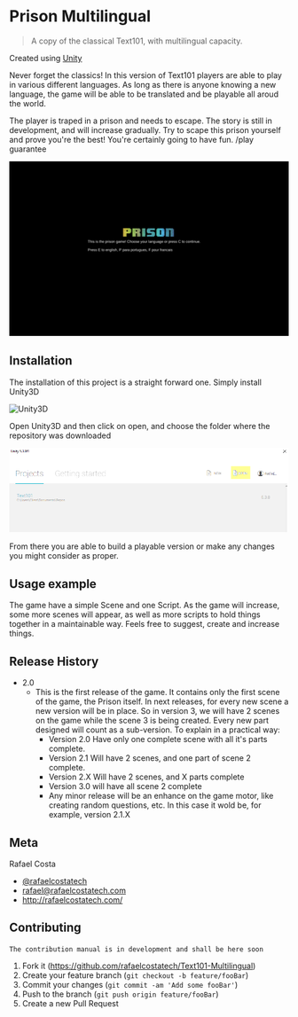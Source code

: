 # Prison Multilingual
> A copy of the classical Text101, with multilingual capacity. 

Created using [Unity](https://unity3d.com)

Never forget the classics! In this version of Text101 players are able to play in various different languages. As long as there is anyone knowing a new
language, the game will be able to be translated and be playable all aroud the world. 

The player is traped in a prison and needs to escape. The story is still in development, and will increase gradually. Try to scape this prison yourself
and prove you're the best! You're certainly going to have fun. /play guarantee

![](readme/Screenshot.png)

## Installation

The installation of this project is a straight forward one. Simply install Unity3D

![Unity3D](https://unity3d.com)

Open Unity3D and then click on open, and choose the folder where the repository was downloaded

![](readme/UnityScreenshot.png)

From there you are able to build a playable version or make any changes you might consider as proper.


## Usage example

The game have a simple Scene and one Script. As the game will increase, some more scenes will appear, as well as more
scripts to hold things together in a maintainable way. Feels free to suggest, create and increase things. 


## Release History

* 2.0
  * This is the first release of the game. It contains only the first scene of the game, the Prison itself. In next releases, for every new scene
    a new version will be in place. So in version 3, we will have 2 scenes on the game while the scene 3 is being created. Every new part designed
	will count as a sub-version. To explain in a practical way:
    * Version 2.0 Have only one complete scene with all it's parts complete.
	* Version 2.1 Will have 2 scenes, and one part of scene 2 complete. 
	* Version 2.X Will have 2 scenes, and X parts complete
	* Version 3.0 will have all scene 2 complete
    * Any minor release will be an enhance on the game motor, like creating random questions, etc. In this case it wold be, for example, version 2.1.X			

## Meta

Rafael Costa 
* [@rafaelcostatech](https://twitter.com/@rafaelcostatech)
* rafael@rafaelcostatech.com
* http://rafaelcostatech.com/



## Contributing
	The contribution manual is in development and shall be here soon

1. Fork it (https://github.com/rafaelcostatech/Text101-Multilingual)
2. Create your feature branch (`git checkout -b feature/fooBar`)
3. Commit your changes (`git commit -am 'Add some fooBar'`)
4. Push to the branch (`git push origin feature/fooBar`)
5. Create a new Pull Request

